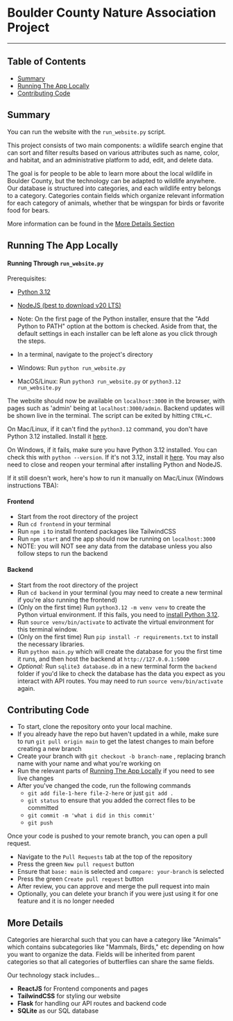 # Boulder County Nature Association Project

---

## Table of Contents

- [Summary](#summary)
- [Running The App Locally](#running-the-app-locally)
- [Contributing Code](#contributing-code)

## Summary

You can run the website with the `run_website.py` script.

This project consists of two main components: a wildlife search engine that can sort and filter results based on various attributes such as name, color, and habitat, and an administrative platform to add, edit, and delete data.

The goal is for people to be able to learn more about the local wildlife in Boulder County, but the technology can be adapted to wildlife anywhere. Our database is structured into categories, and each wildlife entry belongs to a category. Categories contain fields which organize relevant information for each category of animals, whether that be wingspan for birds or favorite food for bears.

More information can be found in the [More Details Section](#more-details)

## Running The App Locally

#### Running Through `run_website.py`

Prerequisites:

- [Python 3.12](<(https://www.python.org/downloads/)>)
- [NodeJS (best to download v20 LTS)](<(https://nodejs.org/en/download/prebuilt-installer)>)
- Note: On the first page of the Python installer, ensure that the "Add Python to PATH" option at the bottom is checked. Aside from that, the default settings in each installer can be left alone as you click through the steps.

- In a terminal, navigate to the project's directory
- Windows: Run `python run_website.py`
- MacOS/Linux: Run `python3 run_website.py` or `python3.12 run_website.py`

The website should now be available on `localhost:3000` in the browser, with pages such as 'admin' being at `localhost:3000/admin`. Backend updates will be shown live in the terminal. The script can be exited by hitting `CTRL+C`.

On Mac/Linux, if it can't find the `python3.12` command, you don't have Python 3.12 installed. Install it [here](<(https://www.python.org/downloads/)>).

On Windows, if it fails, make sure you have Python 3.12 installed. You can check this with `python --version`. If it's not 3.12, install it [here](<(https://www.python.org/downloads/)>). You may also need to close and reopen your terminal after installing Python and NodeJS.

If it still doesn't work, here's how to run it manually on Mac/Linux (Windows instructions TBA):

#### Frontend

- Start from the root directory of the project
- Run `cd frontend` in your terminal
- Run `npm i` to install frontend packages like TailwindCSS
- Run `npm start` and the app should now be running on `localhost:3000`
- NOTE: you will NOT see any data from the database unless you also follow steps to run the backend

#### Backend

- Start from the root directory of the project
- Run `cd backend` in your terminal (you may need to create a new terminal if you're also running the frontend)
- (Only on the first time) Run `python3.12 -m venv venv` to create the Python virtual environment. If this fails, you need to [install Python 3.12](https://www.python.org/downloads/).
- Run `source venv/bin/activate` to activate the virtual environment for this terminal window.
- (Only on the first time) Run `pip install -r requirements.txt` to install the necessary libraries.
- Run `python main.py` which will create the database for you the first time it runs, and then host the backend at `http://127.0.0.1:5000`
- _Optional:_ Run `sqlite3 database.db` in a new terminal form the `backend` folder if you'd like to check the database has the data you expect as you interact with API routes. You may need to run `source venv/bin/activate` again.

## Contributing Code

- To start, clone the repository onto your local machine.
- If you already have the repo but haven't updated in a while, make sure to run `git pull origin main` to get the latest changes to main before creating a new branch
- Create your branch with `git checkout -b branch-name` , replacing branch name with your name and what you're working on
- Run the relevant parts of [Running The App Locally](#running-the-app-locally) if you need to see live changes
- After you've changed the code, run the following commands
  - `git add file-1-here file-2-here` or just `git add .`
  - `git status` to ensure that you added the correct files to be committed
  - `git commit -m 'what i did in this commit'`
  - `git push`

Once your code is pushed to your remote branch, you can open a pull request.

- Navigate to the `Pull Requests` tab at the top of the repository
- Press the green `New pull request` button
- Ensure that `base: main` is selected and `compare: your-branch` is selected
- Press the green `Create pull request` button
- After review, you can approve and merge the pull request into main
- Optionally, you can delete your branch if you were just using it for one feature and it is no longer needed

## More Details

Categories are hierarchal such that you can have a category like "Animals" which contains subcategories like "Mammals, Birds," etc depending on how you want to organize the data. Fields will be inherited from parent categories so that all categories of butterflies can share the same fields.

Our technology stack includes...

- **ReactJS** for Frontend components and pages
- **TailwindCSS** for styling our website
- **Flask** for handling our API routes and backend code
- **SQLite** as our SQL database
